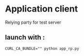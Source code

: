 # Application client
Relying party for test server

## launch with : 
`CURL_CA_BUNDLE="" python app_rp.py`